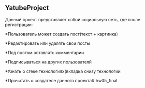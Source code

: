 YatubeProject
-
Данный проект представляет собой социальную сеть, где после регистрации:

*Пользователь может создать пост(текст + картинка)

*Редактировать или удалять свои посты

*Под постом оставлять комментарии

*Подписываться на других пользователй

*Узнать о стеке технологиях(вкладка снизу технологии

*Прочитать о создателе данного проекта# hw05_final